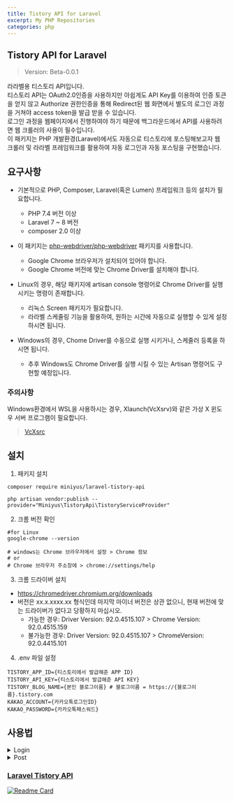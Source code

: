 ```yaml
---
title: Tistory API for Laravel
excerpt: My PHP Repositories
categories: php
---
```


## Tistory API for Laravel

> Version: Beta-0.0.1

라라벨용 티스토리 API입니다.<br>
티스토리 API는 OAuth2.0인증을 사용하지만 아쉽게도 API Key를 이용하여 인증 토큰을 얻지 않고 Authorize 권한인증을 통해 Redirect된 웹 화면에서 별도의 로그인 과정을 거쳐야 access
token을 발급 받을 수 있습니다.<br>
로그인 과정을 웹페이지에서 진행하여야 하기 때문에 백그라운드에서 API를 사용하려면 웹 크롤러의 사용이 필수입니다.<br>
이 패키지는 PHP 개발환경(Laravel)에서도 자동으로 티스토리에 포스팅해보고자 웹 크롤러 및 라라벨 프레임워크를 활용하여 자동 로그인과 자동 포스팅을 구현했습니다.

## 요구사항

- 기본적으로 PHP, Composer, Laravel(혹은 Lumen) 프레임워크 등의 설치가 필요합니다.
    - PHP 7.4 버전 이상
    - Laravel 7 ~ 8 버전
    - composer 2.0 이상
- 이 패키지는 [php-webdriver/php-webdriver](https://github.com/php-webdriver/php-webdriver) 패키지를 사용합니다.
    - Google Chrome 브라우저가 설치되어 있어야 합니다.
    - Google Chrome 버전에 맞는 Chrome Driver를 설치해야 합니다.
- Linux의 경우, 해당 패키지에 artisan console 명령어로 Chrome Driver를 실행 시키는 명령이 존재합니다.
    - 리눅스 Screen 패키지가 필요합니다.
    - 라라벨 스케줄링 기능을 활용하여, 원하는 시간에 자동으로 실행할 수 있게 설정하시면 됩니다.

- Windows의 경우, Chome Driver를 수동으로 실행 시키거나, 스케줄러 등록을 하시면 됩니다.
    - 추후 Windows도 Chrome Driver를 실행 시킬 수 있는 Artisan 명령어도 구현할 예정입니다.

### 주의사항

Windows환경에서 WSL을 사용하시는 경우, Xlaunch(VcXsrv)와 같은 가상 X 윈도우 서버 프로그램이 필요합니다.
> [VcXsrc](https://sourceforge.net/projects/vcxsrv/)

## 설치

1. 패키지 설치

```shell
composer require miniyus/laravel-tistory-api

php artisan vendor:publish --provider="Miniyus\TistoryApi\TistoryServiceProvider"
```

2. 크롬 버전 확인

```shell
#for Linux
google-chrome --version

# windows는 Chrome 브라우저에서 설정 > Chrome 정보
# or
# Chrome 브라우저 주소창에 > chrome://settings/help 
```

3. 크롬 드라이버 설치

- https://chromedriver.chromium.org/downloads
- 버전은 xx.x.xxxx.xx 형식인데 마지막 마이너 버전은 상관 없으니, 현재 버전에 맞는 드라이버가 없다고 당황하지 마십시오.
    - 가능한 경우: Driver Version: 92.0.4515.107 > Chrome Version: 92.0.4515.159
    - 불가능한 경우: Driver Version: 92.0.4515.107 > ChromeVersion: 92.0.4415.101

4. .env 파일 설정

```dotenv
TISTORY_APP_ID={티스토리에서 발급해준 APP ID}
TISTORY_API_KEY={티스토리에서 발급해준 API KEY}
TISTORY_BLOG_NAME={본인 블로그이름} # 블로그이름 = https://{블로그이름}.tistory.com
KAKAO_ACCOUNT={카카오톡로그인ID}
KAKAO_PASSWORD={카카오톡패스워드}
```

## 사용법

<details>

<summary>Login</summary>

```php
<?php
// login
$client = \Miniyus\TistoryApi\Tistory\TistoryClient::login();
```

</details>

<details>
<summary>Post</summary>

```php
<?php

// login
$client = \Miniyus\TistoryApi\Tistory\TistoryClient::login();

// https://www.tistory.com/apis/post
// 글 관련 API 모듈 가져오기
$post = $client->apis()->post();

// GET https://www.tistory.com/apis/post/list
// 작성한 포스트 리스트를 가져옵니다.
$post->list();

// POST https://www.tistory.com/apis/post/write
// 글 작성 시, \Miniyus\TistoryApi\Tistory\Data\TistoryPost 객체를 사용합니다.
$data = \Miniyus\TistoryApi\Tistory\Data\TistoryPost::newInstance();
$data->setTitle('...');
$data->setContent('...');
$response = $post->write($data);

// 읽기: GET https://www.tistory.com/apis/post/{postId}
$post->read($postId);

// 파일첨부: POST https://www.tistory.com/apis/post/attach
$post->attach($filename,$fileContent);

// 수정: POST https://www.tistory.com/apis/post/modify
// 글 작성과 마찬가지로 TistoryPost 객체를 사용합니다.
$post->modify($data);

// 요청의 성공여부 체크
if($post->isSuccess()){
    // success!
}else{
    // fail...
    // 에러 내용을 확인 할 수 있습니다.
    $post->getError();
}

// 해당 메서드는 Response객체(Illuminate\Http\Response)를 가지고 올 수 있습니다.
// 이 패키지는 내부적으로 Laravel Http 파사드를 사용합니다.
$post->getResponse();

```

</details>

### [Laravel Tistory API](https://github.com/miniyus/laravel-tistory-api)

[![Readme Card](https://github-readme-stats.vercel.app/api/pin/?username=miniyus&repo=laravel-tistory-api&show_owner=true&theme=nord)](https://github.com/miniyus/laravel-tistory-api)
